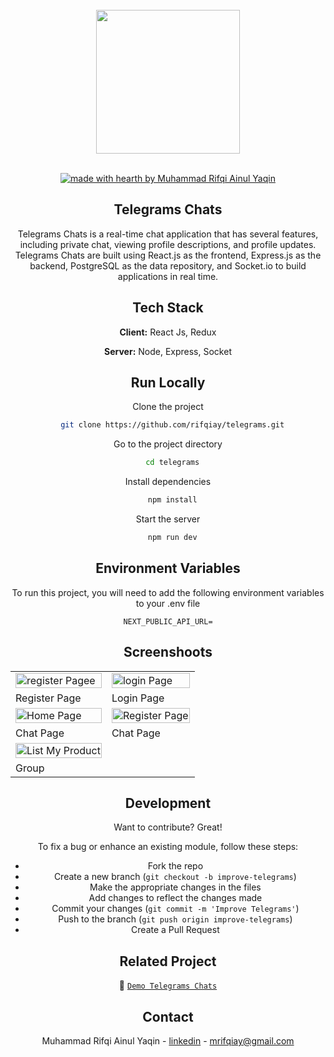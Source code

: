 <br/>
<div align="center">
<img src="https://i.postimg.cc/CMXVVsR6/Group-5856.png" width="auto" height="230" cover />

<div align="center">
<br />

[![made with hearth by Muhammad Rifqi Ainul Yaqin](https://img.shields.io/badge/made%20with%20%E2%99%A5%20by-Wahyu-ff1414.svg?style=flat-square)](https://github.com/rifqiay)

</div>

## Telegrams Chats

Telegrams Chats is a real-time chat application that has several features, including private chat, viewing profile descriptions, and profile updates. Telegrams Chats are built using React.js as the frontend, Express.js as the backend, PostgreSQL as the data repository, and Socket.io to build applications in real time.

## Tech Stack

**Client:** React Js, Redux

**Server:** Node, Express, Socket

## Run Locally

Clone the project

```bash
  git clone https://github.com/rifqiay/telegrams.git
```

Go to the project directory

```bash
  cd telegrams
```

Install dependencies

```bash
  npm install
```

Start the server

```bash
  npm run dev
```

## Environment Variables

To run this project, you will need to add the following environment variables to your .env file

```
NEXT_PUBLIC_API_URL=

```

## Screenshoots

<p align="center" display=flex>
<table>
  <tr>
    <td><image src="./ScreenShoot/register.png" alt="register Pagee" width=100%/></td>
    <td><image src="./ScreenShoot/login.png" alt="login Page" width=100%></td>
  </tr>
   <tr>
    <td>Register Page</td>
    <td>Login Page</td>
  </tr>
  <tr>
    <td><image src="./ScreenShoot/chat.png" alt="Home Page" width=100% ></td>
    <td><image src="./ScreenShoot/profile.png" alt="Register Page" width=100%></td>
  </tr>
   <tr>
   <td>Chat Page</td>
    <td>Chat Page</td>
  </tr>
 
  <tr>
    <td><image src="./ScreenShoot/grup.png" alt="List My Product" width=100%></td>
  </tr>
  <tr>
      <td>Group</td>
 </tr>
</table>


## Development

Want to contribute? Great!

To fix a bug or enhance an existing module, follow these steps:

- Fork the repo
- Create a new branch (`git checkout -b improve-telegrams`)
- Make the appropriate changes in the files
- Add changes to reflect the changes made
- Commit your changes (`git commit -m 'Improve Telegrams'`)
- Push to the branch (`git push origin improve-telegrams`)
- Create a Pull Request

## Related Project

:rocket: [`Demo Telegrams Chats`](https://tugas-telegram-app.vercel.app/)

## Contact

Muhammad Rifqi Ainul Yaqin - [linkedin](www.linkedin.com/in/rifqiay) - mrifqiay@gmail.com
